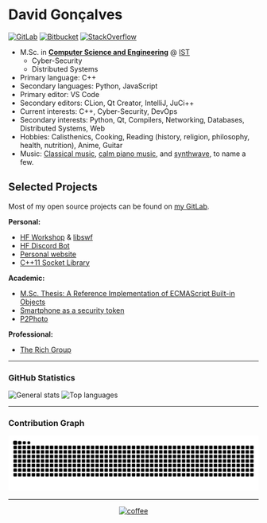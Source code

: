 # David Gonçalves

[![GitLab](https://img.shields.io/badge/GitLab-330F63?style=for-the-badge&logo=gitlab&logoColor=white)](https://gitlab.com/MangaD) [![Bitbucket](https://img.shields.io/badge/Bitbucket-330F63?style=for-the-badge&logo=bitbucket&logoColor=white)](https://bitbucket.org/MangaD) [![StackOverflow](https://shields.io/badge/StackOverflow-330F63?style=for-the-badge&logo=stackoverflow&logoColor=white)](https://stackoverflow.com/users/3049315/mangad)

<!--
Logos supported by shields.io: https://simpleicons.org
-->

- M.Sc. in **[Computer Science and Engineering](https://fenix.tecnico.ulisboa.pt/cursos/meic-t)** @ [IST](https://tecnico.ulisboa.pt)
  - Cyber-Security
  - Distributed Systems
- Primary language: C++
- Secondary languages: Python, JavaScript
- Primary editor: VS Code
- Secondary editors: CLion, Qt Creator, IntelliJ, JuCi++
- Current interests: C++, Cyber-Security, DevOps
- Secondary interests: Python, Qt, Compilers, Networking, Databases, Distributed Systems, Web
- Hobbies: Calisthenics, Cooking, Reading (history, religion, philosophy, health, nutrition), Anime, Guitar
- Music: [Classical music](https://www.youtube.com/watch?v=eLa685J5uA8), [calm piano music](https://www.youtube.com/watch?v=GdyJGbnJpG4), and [synthwave](https://www.youtube.com/watch?v=F7Qx7R655LI), to name a few.

## Selected Projects

Most of my open source projects can be found on [my GitLab](https://gitlab.com/MangaD).

**Personal:**

- [HF Workshop](https://gitlab.com/MangaD/hf-workshop/) & [libswf](https://gitlab.com/MangaD/libswf)
- [HF Discord Bot](https://gitlab.com/MangaD/hf-discord-bot)
- [Personal website](https://davidg.cc)
- [C++11 Socket Library](https://bitbucket.org/MangaD/libsocket)

**Academic:**

- [M.Sc. Thesis: A Reference Implementation of ECMAScript Built-in Objects](https://fenix.tecnico.ulisboa.pt/cursos/meic-t/dissertacao/1128253548922798)
- [Smartphone as a security token](https://github.com/MangaD/SIRS-Project)
- [P2Photo](https://github.com/MangaD/P2Photo)

**Professional:**

- [The Rich Group](https://gitlab.com/insomnium-eye/insomnium-eye.gitlab.io)

---

### GitHub Statistics

<!--
![GitHub Stats](https://github-readme-stats.vercel.app/api?username=MangaD&show_icons=true&theme=github_dark)
-->

<p>
  <img src="https://github-readme-stats.vercel.app/api?username=MangaD&theme=github_dark&show_icons=true&hide_border=true&count_private=true" alt="General stats"/>
  <img src="https://github-readme-stats.vercel.app/api/top-langs/?username=MangaD&theme=github_dark&show_icons=true&hide_border=true&layout=compact" alt="Top languages"/>
</p>

---

### Contribution Graph

<picture>
  <source media="(prefers-color-scheme: dark)" srcset="https://raw.githubusercontent.com/MangaD/MangaD/output/github-snake-dark.svg" />
  <source media="(prefers-color-scheme: light)" srcset="https://raw.githubusercontent.com/MangaD/MangaD/output/github-snake.svg" />
  <img alt="github-snake" src="github-snake.svg" />
</picture>

---

<p align="center">
<a href="https://www.buymeacoffee.com/mangad"> <img src="https://cdn.buymeacoffee.com/buttons/v2/default-yellow.png" height="40" width="160" alt="coffee" /></a>
</p>
